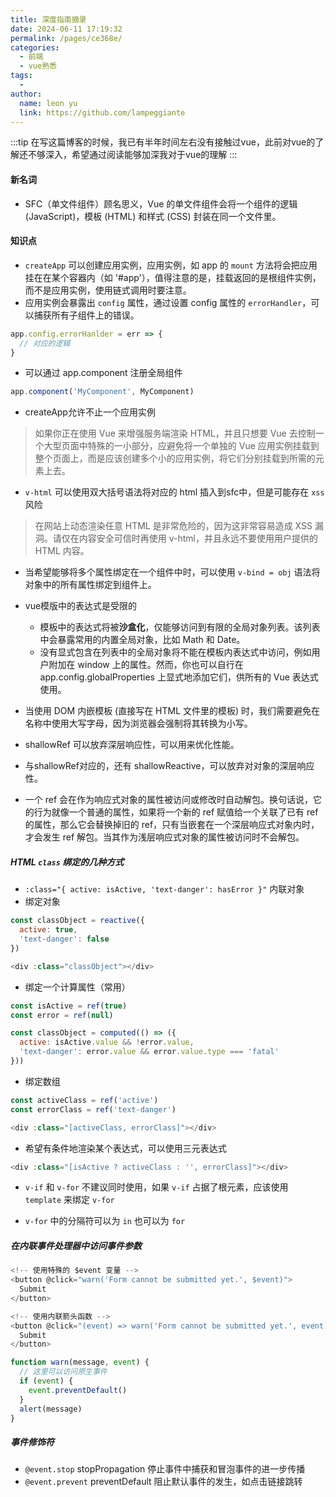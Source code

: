 ```yaml
---
title: 深度指南摘录
date: 2024-06-11 17:19:32
permalink: /pages/ce368e/
categories:
  - 前端
  - vue熟悉
tags:
  - 
author: 
  name: leon yu
  link: https://github.com/lampeggiante
---
```


:::tip
在写这篇博客的时候，我已有半年时间左右没有接触过vue，此前对vue的了解还不够深入，希望通过阅读能够加深我对于vue的理解
:::

#### 新名词

- SFC（单文件组件）顾名思义，Vue 的单文件组件会将一个组件的逻辑 (JavaScript)，模板 (HTML) 和样式 (CSS) 封装在同一个文件里。

#### 知识点
- `createApp` 可以创建应用实例，应用实例，如 app 的 `mount` 方法将会把应用挂在在某个容器内（如 '#app'），值得注意的是，挂载返回的是根组件实例，而不是应用实例，使用链式调用时要注意。
- 应用实例会暴露出 `config` 属性，通过设置 config 属性的 `errorHandler`，可以捕获所有子组件上的错误。

```js
app.config.errorHanlder = err => {
  // 对应的逻辑
}
```

- 可以通过 app.component 注册全局组件

```js
app.component('MyComponent', MyComponent)
```

- createApp允许不止一个应用实例

> 如果你正在使用 Vue 来增强服务端渲染 HTML，并且只想要 Vue 去控制一个大型页面中特殊的一小部分，应避免将一个单独的 Vue 应用实例挂载到整个页面上，而是应该创建多个小的应用实例，将它们分别挂载到所需的元素上去。

- `v-html` 可以使用双大括号语法将对应的 html 插入到sfc中，但是可能存在 `xss` 风险

> 在网站上动态渲染任意 HTML 是非常危险的，因为这非常容易造成 XSS 漏洞。请仅在内容安全可信时再使用 v-html，并且永远不要使用用户提供的 HTML 内容。

- 当希望能够将多个属性绑定在一个组件中时，可以使用 `v-bind = obj` 语法将对象中的所有属性绑定到组件上。

- vue模版中的表达式是受限的
  - 模板中的表达式将被**沙盒化**，仅能够访问到有限的全局对象列表。该列表中会暴露常用的内置全局对象，比如 Math 和 Date。
  - 没有显式包含在列表中的全局对象将不能在模板内表达式中访问，例如用户附加在 window 上的属性。然而，你也可以自行在 app.config.globalProperties 上显式地添加它们，供所有的 Vue 表达式使用。

- 当使用 DOM 内嵌模板 (直接写在 HTML 文件里的模板) 时，我们需要避免在名称中使用大写字母，因为浏览器会强制将其转换为小写。

- shallowRef 可以放弃深层响应性，可以用来优化性能。

- 与shallowRef对应的，还有 shallowReactive，可以放弃对对象的深层响应性。

- 一个 ref 会在作为响应式对象的属性被访问或修改时自动解包。换句话说，它的行为就像一个普通的属性，如果将一个新的 ref 赋值给一个关联了已有 ref 的属性，那么它会替换掉旧的 ref，只有当嵌套在一个深层响应式对象内时，才会发生 ref 解包。当其作为浅层响应式对象的属性被访问时不会解包。

##### HTML `class` 绑定的几种方式

- `:class="{ active: isActive, 'text-danger': hasError }"` 内联对象
- 绑定对象
```js
const classObject = reactive({
  active: true,
  'text-danger': false
})

<div :class="classObject"></div>
```

- 绑定一个计算属性（常用） 

```js
const isActive = ref(true)
const error = ref(null)

const classObject = computed(() => ({
  active: isActive.value && !error.value,
  'text-danger': error.value && error.value.type === 'fatal'
}))
```

- 绑定数组

```js
const activeClass = ref('active')
const errorClass = ref('text-danger')

<div :class="[activeClass, errorClass]"></div>
```

- 希望有条件地渲染某个表达式，可以使用三元表达式

```js
<div :class="[isActive ? activeClass : '', errorClass]"></div>
```

- `v-if` 和 `v-for` 不建议同时使用，如果 `v-if` 占据了根元素，应该使用 `template` 来绑定 `v-for`

- `v-for` 中的分隔符可以为 `in` 也可以为 `for`

##### 在内联事件处理器中访问事件参数

```js
<!-- 使用特殊的 $event 变量 -->
<button @click="warn('Form cannot be submitted yet.', $event)">
  Submit
</button>

<!-- 使用内联箭头函数 -->
<button @click="(event) => warn('Form cannot be submitted yet.', event)">
  Submit
</button>
```

```js
function warn(message, event) {
  // 这里可以访问原生事件
  if (event) {
    event.preventDefault()
  }
  alert(message)
}
```

##### 事件修饰符

- `@event.stop` stopPropagation 停止事件中捕获和冒泡事件的进一步传播
- `@event.prevent` preventDefault 阻止默认事件的发生，如点击链接跳转
